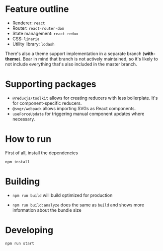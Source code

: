 # Feature outline

- Renderer: `react`
- Router: `react-router-dom`
- State management: `react-redux`
- CSS: `linaria`
- Utility library: `lodash`

There's also a theme support implementation in a separate branch (**with-theme**).
Bear in mind that branch is not actively maintained, so it's likely to not include
everything that's also included in the master branch.

# Supporting packages

- `@reduxjs/toolkit` allows for creating reducers with less boilerplate. It's
  for component-specific reducers.
- `@svgr/webpack` allows importing SVGs as React components.
- `useForceUpdate` for triggering manual component updates where necessary.

# How to run

First of all, install the dependencies

```
npm install
```

# Building

- `npm run build` will build optimized for production

- `npm run build:analyze` does the same as `build` and shows more information
  about the bundle size

# Developing

`npm run start`
